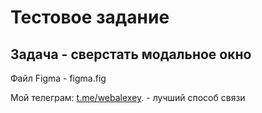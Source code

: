 # Тестовое задание

## Задача - сверстать модальное окно

Файл Figma - figma.fig

Мой телеграм: [t.me/webalexey](https://t.me/webalexey). - лучший способ связи
